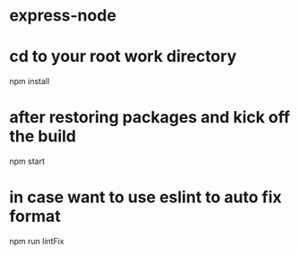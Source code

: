 ﻿# express-node
 
 # cd to your root work directory
 
 npm install
 
 # after restoring packages and kick off the build
 
 npm start
 
 # in case want to use eslint to auto fix format
 
 npm run lintFix
